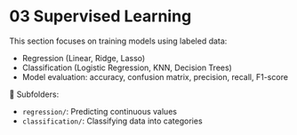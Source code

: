 # 03 Supervised Learning



This section focuses on training models using labeled data:

- Regression (Linear, Ridge, Lasso)
- Classification (Logistic Regression, KNN, Decision Trees)
- Model evaluation: accuracy, confusion matrix, precision, recall, F1-score

📂 Subfolders:
- `regression/`: Predicting continuous values
- `classification/`: Classifying data into categories
